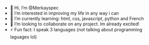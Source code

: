 - 👋 Hi, I’m @Merkayspec
- 👀 I’m interested in improving my life in any way i can 
- 🌱 I’m currently learning: html, css, javascript, python and French
- 💞️ I’m looking to collaborate on any project. Im already excited! 
- ⚡ Fun fact: I speak 3 languages (not talking about programming laguages lol)

<!---
Merkayspec/Merkayspec is a ✨ special ✨ repository because its `README.md` (this file) appears on your GitHub profile.
You can click the Preview link to take a look at your changes.
--->
